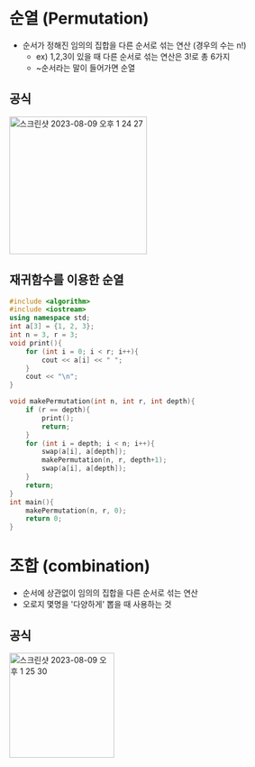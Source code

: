 # 순열 (Permutation)
- 순서가 정해진 임의의 집합을 다른 순서로 섞는 연산 (경우의 수는 n!)
  - ex) 1,2,3이 있을 때 다른 순서로 섞는 연산은 3!로 총 6가지
  - ~순서라는 말이 들어가면 순열

## 공식
<img width="244" alt="스크린샷 2023-08-09 오후 1 24 27" src="https://github.com/ajhwan/Algorithm_study/assets/129160008/f3eed279-a686-4e40-a33a-fe1da33d559b">

## 재귀함수를 이용한 순열

```cpp
#include <algorithm>
#include <iostream>
using namespace std;
int a[3] = {1, 2, 3};
int n = 3, r = 3;
void print(){
    for (int i = 0; i < r; i++){
        cout << a[i] << " ";
    }
    cout << "\n";
}

void makePermutation(int n, int r, int depth){
    if (r == depth){
        print();
        return;
    }
    for (int i = depth; i < n; i++){
        swap(a[i], a[depth]);
        makePermutation(n, r, depth+1);
        swap(a[i], a[depth]);
    }
    return;
}
int main(){
    makePermutation(n, r, 0);
    return 0;
}
```

# 조합 (combination)
- 순서에 상관없이 임의의 집합을 다른 순서로 섞는 연산
- 오로지 몇명을 '다양하게' 뽑을 때 사용하는 것

## 공식
<img width="186" alt="스크린샷 2023-08-09 오후 1 25 30" src="https://github.com/ajhwan/Algorithm_study/assets/129160008/4c9be638-1a9f-4951-844c-d220a501f1ba">
